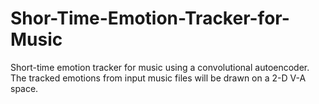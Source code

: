 # Shor-Time-Emotion-Tracker-for-Music
Short-time emotion tracker for music using a convolutional autoencoder.
The tracked emotions from input music files will be drawn on a 2-D V-A space.
